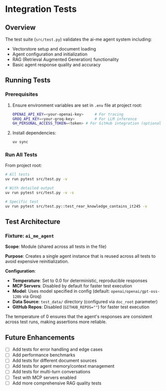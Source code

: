 # Integration Tests

## Overview

The test suite (`src/test.py`) validates the ai-me agent system including:
- Vectorstore setup and document loading
- Agent configuration and initialization
- RAG (Retrieval Augmented Generation) functionality
- Basic agent response quality and accuracy

## Running Tests

### Prerequisites

1. Ensure environment variables are set in `.env` file at project root:
   ```bash
   OPENAI_API_KEY=<your-openai-key>     # For tracing
   GROQ_API_KEY=<your-groq-key>         # For LLM inference
   GH_PERSONAL_ACCESS_TOKEN=<token> # For GitHub integration (optional for tests)
   ```

2. Install dependencies:
   ```bash
   uv sync
   ```

### Run All Tests

From project root:
```bash
# All tests
uv run pytest src/test.py -v

# With detailed output
uv run pytest src/test.py -v -s

# Specific test
uv run pytest src/test.py::test_rear_knowledge_contains_it245 -v
```

## Test Architecture

### Fixture: `ai_me_agent`

**Scope**: Module (shared across all tests in the file)

**Purpose**: Creates a single agent instance that is reused across all tests to avoid expensive reinitialization.

**Configuration**:
- **Temperature**: Set to 0.0 for deterministic, reproducible responses
- **MCP Servers**: Disabled by default for faster test execution
- **Model**: Uses model specified in config (default: `openai/openai/gpt-oss-120b` via Groq)
- **Data Source**: `test_data/` directory (configured via `doc_root` parameter)
- **GitHub Repos**: Disabled (`GITHUB_REPOS=""`) for faster test execution

The temperature of 0 ensures that the agent's responses are consistent across test runs, making assertions more reliable.

## Future Enhancements
- [ ] Add tests for error handling and edge cases
- [ ] Add performance benchmarks
- [ ] Add tests for different document sources
- [ ] Add tests for agent memory/context management
- [ ] Add tests for multi-turn conversations
- [ ] Test with MCP servers enabled
- [ ] Add more comprehensive RAG quality tests
